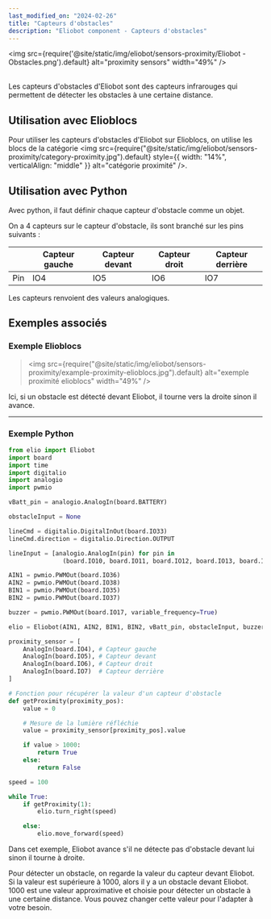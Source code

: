 ```yaml
---
last_modified_on: "2024-02-26"
title: "Capteurs d'obstacles"
description: "Eliobot component - Capteurs d'obstacles"
---
```



<img src={require('@site/static/img/eliobot/sensors-proximity/Eliobot - Obstacles.png').default} alt="proximity sensors" width="49%" />

<br/>Les capteurs d'obstacles d'Eliobot sont des capteurs infrarouges qui permettent de détecter les obstacles à une certaine distance.

## Utilisation avec Elioblocs

Pour utiliser les capteurs d'obstacles d'Eliobot sur Elioblocs, on utilise les blocs de la catégorie <img src={require("@site/static/img/eliobot/sensors-proximity/category-proximity.jpg").default} style={{ width: "14%", verticalAlign: "middle" }} alt="catégorie proximité" />.

## Utilisation avec Python

Avec python, il faut définir chaque capteur d'obstacle comme un objet.

On a 4 capteurs sur le capteur d'obstacle, ils sont branché sur les pins suivants :

|     | Capteur gauche | Capteur devant | Capteur droit | Capteur derrière |
|-----|----------------|----------------|---------------|------------------|
| Pin | IO4            | IO5            | IO6           | IO7              |

Les capteurs renvoient des valeurs analogiques.

## Exemples associés

### Exemple Elioblocs

>
> <img src={require("@site/static/img/eliobot/sensors-proximity/example-proximity-elioblocs.jpg").default} alt="exemple proximité elioblocs" width="49%" />
> 

Ici, si un obstacle est détecté devant Eliobot, il tourne vers la droite sinon il avance.

---

### Exemple Python

```python
from elio import Eliobot
import board
import time
import digitalio
import analogio
import pwmio

vBatt_pin = analogio.AnalogIn(board.BATTERY)

obstacleInput = None 

lineCmd = digitalio.DigitalInOut(board.IO33)
lineCmd.direction = digitalio.Direction.OUTPUT

lineInput = [analogio.AnalogIn(pin) for pin in
               (board.IO10, board.IO11, board.IO12, board.IO13, board.IO14)]

AIN1 = pwmio.PWMOut(board.IO36)
AIN2 = pwmio.PWMOut(board.IO38)
BIN1 = pwmio.PWMOut(board.IO35)
BIN2 = pwmio.PWMOut(board.IO37)

buzzer = pwmio.PWMOut(board.IO17, variable_frequency=True)

elio = Eliobot(AIN1, AIN2, BIN1, BIN2, vBatt_pin, obstacleInput, buzzer, lineInput, lineCmd)

proximity_sensor = [
    AnalogIn(board.IO4), # Capteur gauche
    AnalogIn(board.IO5), # Capteur devant
    AnalogIn(board.IO6), # Capteur droit
    AnalogIn(board.IO7)  # Capteur derrière
]

# Fonction pour récupérer la valeur d'un capteur d'obstacle
def getProximity(proximity_pos):
    value = 0

    # Mesure de la lumière réfléchie
    value = proximity_sensor[proximity_pos].value

    if value > 1000:
        return True
    else:
        return False

speed = 100

while True:
    if getProximity(1):
        elio.turn_right(speed)

    else:
        elio.move_forward(speed)
```

Dans cet exemple, Eliobot avance s'il ne détecte pas d'obstacle devant lui sinon il tourne à droite.

Pour détecter un obstacle, on regarde la valeur du capteur devant Eliobot. Si la valeur est supérieure à 1000, alors il y a un obstacle devant Eliobot.
1000 est une valeur approximative et choisie pour détecter un obstacle à une certaine distance. Vous pouvez changer cette valeur pour l'adapter à votre besoin.